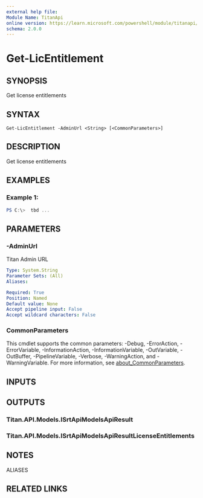 ```yaml
---
external help file:
Module Name: TitanApi
online version: https://learn.microsoft.com/powershell/module/titanapi/get-licentitlement
schema: 2.0.0
---
```


# Get-LicEntitlement

## SYNOPSIS
Get license entitlements

## SYNTAX

```
Get-LicEntitlement -AdminUrl <String> [<CommonParameters>]
```

## DESCRIPTION
Get license entitlements

## EXAMPLES

### Example 1:
```powershell
PS C:\>  tbd ...


```



## PARAMETERS

### -AdminUrl
Titan Admin URL

```yaml
Type: System.String
Parameter Sets: (All)
Aliases:

Required: True
Position: Named
Default value: None
Accept pipeline input: False
Accept wildcard characters: False
```

### CommonParameters
This cmdlet supports the common parameters: -Debug, -ErrorAction, -ErrorVariable, -InformationAction, -InformationVariable, -OutVariable, -OutBuffer, -PipelineVariable, -Verbose, -WarningAction, and -WarningVariable. For more information, see [about_CommonParameters](http://go.microsoft.com/fwlink/?LinkID=113216).

## INPUTS

## OUTPUTS

### Titan.API.Models.ISrtApiModelsApiResult

### Titan.API.Models.ISrtApiModelsApiResultLicenseEntitlements

## NOTES

ALIASES

## RELATED LINKS

